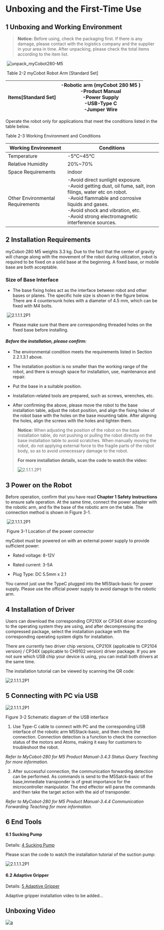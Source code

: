 # Unboxing and the First-Time Use

## 1 Unboxing and Working Environment

> **Notice:** Before using, check the packaging first. If there is any damage, please contact with the logistics company and the supplier in your area in time. After unpacking, please check the total items according to the item list.

​													![unpack_myCobot280-M5](../../resourse/2-serialproduct/2.1-280/M5/2.1.1.3开箱与首次使用/unpack_myCobot280-M5.png) 

​																	Table 2-2 myCobot Robot Arm [Standard Set]

| Items[Standard Set] | **-Robotic arm (myCobot 280 M5 )**<br />-Product Manual<br />-Power Supply<br />-USB-Type C<br />-Jumper Wire<br /> |
| ------------------- | ------------------------------------------------------------ |

Operate the robot only for applications that meet the conditions listed in the table below.

Table 2-3 Working Environment and Conditions

| Working Environment              | Conditions                                                   |
| -------------------------------- | ------------------------------------------------------------ |
| Temperature                      | -5°C~45°C                                                    |
| Relative Humidity                | 20%~70%                                                      |
| Space Requirements               | indoor                                                       |
| Other Environmental Requirements | -Avoid direct sunlight exposure. <br />-Avoid getting dust, oil fume, salt, iron filings, water etc on robot. <br />-Avoid flammable and corrosive liquids and gases. <br />-Avoid shock and vibration, etc. <br />-Avoid strong electromagnetic interference sources. |

## 2 Installation Requirements

myCobot-280 M5 weights 3.3 kg. Due to the fact that the center of gravity will change along with the movement of the robot during utilization, robot is required to be fixed on a solid base at the beginning. A fixed base, or mobile base are both acceptable.

### Size of Base Interface 

* The base fixing holes act as the interface between robot and other bases or planes. The specific hole size is shown in the figure below. There are 4 countersunk holes with a diameter of 4.5 mm, which can be fixed with M4 bolts.

​																		![2.1.1.1.2P1](../../resourse/2-serialproduct/2.1-280/M5/2.1.1.3开箱与首次使用/p2.jpg)

* Please make sure that there are corresponding threaded holes on the fixed base before installing.

#### *Before the installation, please confirm:*

- The environmental condition meets the requirements listed in Section 2.2.1.3.1 above.

- The installation position is no smaller than the working range of the robot, and there is enough space for installation, use, maintenance and repair.

- Put the base in a suitable position.

- Installation-related tools are prepared, such as screws, wrenches, etc.

- After confirming the above, please move the robot to the base installation table, adjust the robot position, and align the fixing holes of the robot base with the holes on the base mounting table. After aligning the holes, align the screws with the holes and tighten them.

> **Notice:** When adjusting the position of the robot on the base installation table, do not pushing or pulling the robot directly on the base installation table to avoid scratches. When manually moving the robot, do not applying external force to the fragile parts of the robot body, so as to avoid unnecessary damage to the robot.
>
> **For more installation details, scan the code to watch the video:**
>
> ![2.1.1.1.2P1](../../resourse/2-serialproduct/2.1-280/M5/2.1.1.3开箱与首次使用/2111图片1.png)

## 3 Power on the Robot

Before operation, confirm that you have read **Chapter 1 Safety Instructions** to ensure safe operation. At the same time, connect the power adapter with the robotic arm, and fix the base of the robotic arm on the table. The connection method is shown in Figure 3-1.

​													![2.1.1.1.2P1](../../resourse/2-serialproduct/2.1-280/M5/双屏幕.jpg)				 

​																						Figure 3-1 Location of the power connector

myCobot must be powered on with an external power supply to provide sufficient power:

- Rated voltage: 8-12V

- Rated current: 3-5A

- Plug Type: DC 5.5mm x 2.1

You cannot just use the TypeC plugged into the M5Stack-basic for power supply. Please use the official power supply to avoid damage to the robotic arm.

## 4 Installation of Driver

Users can download the corresponding CP210X or CP34X driver according to the operating system they are using, and after decompressing the compressed package, select the installation package with the corresponding operating system digits for installation.

There are currently two driver chip versions, CP210X (applicable to CP2104 version) / CP34X (applicable to CH9102 version) driver package. If you are not sure which USB chip your device is using, you can install both drivers at the same time.

The installation tutorial can be viewed by scanning the QR code:

![2.1.1.1.2P1](../../resourse/2-serialproduct/2.1-280/M5/2.1.1.3开箱与首次使用/2111图片3.png)			 

## 5 Connecting with PC via USB

![2.1.1.1.2P1](../../resourse/2-serialproduct/2.1-280/M5/2.1.1.3开箱与首次使用/2111图片4.png)

Figure 3-2 Schematic diagram of the USB interface

1. Use Type-C cable to connect with PC and the corresponding USB interface of the robotic arm M5Stack-basic, and then check the connection. Connection detection is a function to check the connection status of the motors and Atoms, making it easy for customers to troubleshoot the robot.

*Refer to MyCobot-280 for M5 Product Manual-3.4.3 Status Query Teaching for more information.*

2. After successful connection, the communication forwarding detection can be performed. As commands is send to the M5Satck-basic of the base,immediate transponder is of great importance for the microcontroller manipulator.  The end effector will parse the commands and then take the target action with the aid of transponder.

*Refer to MyCobot-280 for M5 Product Manual-3.4.4 Communication Forwarding Teaching for more information.*



## 6 End Tools

#### 6.1 Sucking Pump

Details: [4 Sucking Pump](../../2-serialproduct/2.7-accessories/2.7.4-pump.md)

Please scan the code to watch the installation tutorial of the suction pump:

![2.1.1.1.2P1](../../resourse/2-serialproduct/2.1-280/M5/2.1.1.3开箱与首次使用/2111图片5.png)

#### 6.2 Adaptive Gripper

Details: [5 Adaptive Gripper](../../2-serialproduct/2.7-accessories/2.7.5-ag.md)

Adaptive gripper installation video to be added...

## Unboxing Video


[![a](https://res.cloudinary.com/marcomontalbano/image/upload/v1688813516/video_to_markdown/images/youtube--Lwi8UoihzNc-c05b58ac6eb4c4700831b2b3070cd403.jpg)](https://youtu.be/Lwi8UoihzNc "a")
